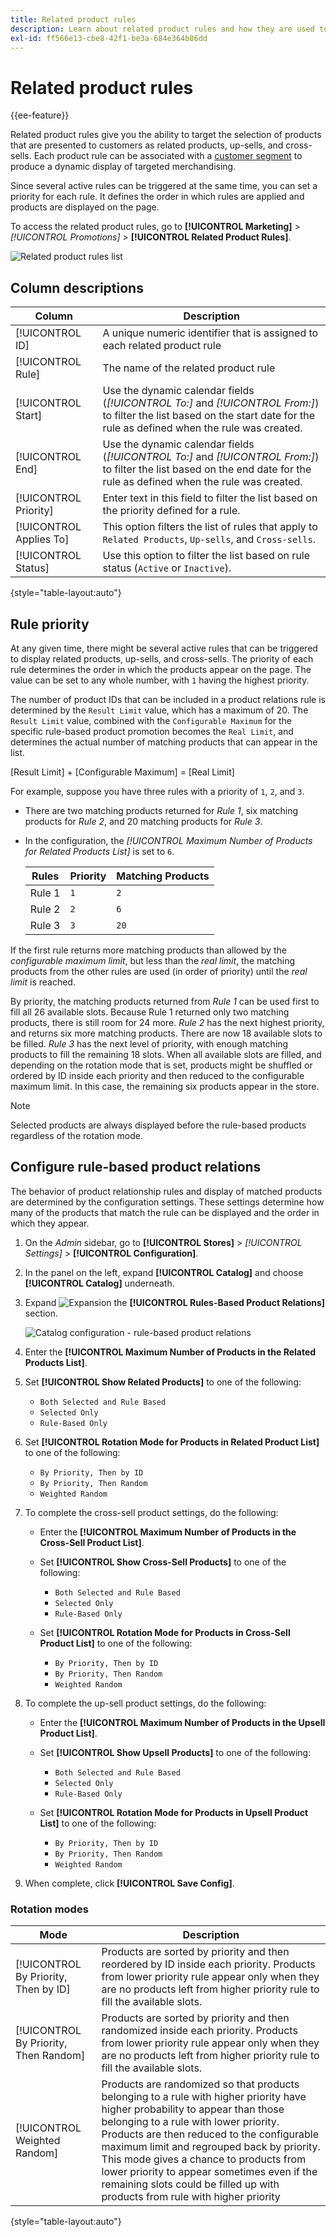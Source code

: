 ```yaml
---
title: Related product rules
description: Learn about related product rules and how they are used to dynamically present related products, up-sells, and cross-sells to your customers.
exl-id: ff566e13-cbe8-42f1-be3a-684e364b86dd
---
```

# Related product rules

{{ee-feature}}

Related product rules give you the ability to target the selection of products that are presented to customers as related products, up-sells, and cross-sells. Each product rule can be associated with a [customer segment](../customers/customer-segments.md) to produce a dynamic display of targeted merchandising.

Since several active rules can be triggered at the same time, you can set a priority for each rule. It defines the order in which rules are applied and products are displayed on the page.

To access the related product rules, go to **[!UICONTROL Marketing]** > _[!UICONTROL Promotions]_ > **[!UICONTROL Related Product Rules]**.

![Related product rules list](./assets/related-products-rules.png)<!-- zoom -->

## Column descriptions

|Column|Description|
|--- |--- |
|[!UICONTROL ID]|A unique numeric identifier that is assigned to each related product rule|
|[!UICONTROL Rule]|The name of the related product rule|
|[!UICONTROL Start]|Use the dynamic calendar fields (_[!UICONTROL To:]_ and _[!UICONTROL From:]_) to filter the list based on the start date for the rule as defined when the rule was created.|
|[!UICONTROL End]|Use the dynamic calendar fields (_[!UICONTROL To:]_ and _[!UICONTROL From:]_) to filter the list based on the end date for the rule as defined when the rule was created.|
|[!UICONTROL Priority]|Enter text in this field to filter the list based on the priority defined for a rule.|
|[!UICONTROL Applies To]|This option filters the list of rules that apply to `Related Products`, `Up-sells`, and `Cross-sells`.|
|[!UICONTROL Status]|Use this option to filter the list based on rule status (`Active` or `Inactive`).|

{style="table-layout:auto"}

## Rule priority

At any given time, there might be several active rules that can be triggered to display related products, up-sells, and cross-sells. The priority of each rule determines the order in which the products appear on the page. The value can be set to any whole number, with `1` having the highest priority.

The number of product IDs that can be included in a product relations rule is determined by the `Result Limit` value, which has a maximum of 20. The `Result Limit` value, combined with the `Configurable Maximum` for the specific rule-based product promotion becomes the `Real Limit`, and determines the actual number of matching products that can appear in the list.

   [Result Limit] + [Configurable Maximum] = [Real Limit]

For example, suppose you have three rules with a priority of `1`, `2`, and `3`.

- There are two matching products returned for _Rule 1_, six matching products for _Rule 2_, and 20 matching products for _Rule 3_.
- In the configuration, the _[!UICONTROL Maximum Number of Products for Related Products List]_ is set to `6`.

   | Rules | Priority | Matching Products |
   |---|---|-----|
   | Rule 1 | `1` | `2` |
   | Rule 2 | `2` | `6` |
   | Rule 3 | `3` | `20` |

If the first rule returns more matching products than allowed by the _configurable maximum limit_, but less than the _real limit_, the matching products from the other rules are used (in order of priority) until the _real limit_ is reached.

By priority, the matching products returned from _Rule 1_ can be used first to fill all 26 available slots. Because Rule 1 returned only two matching products, there is still room for 24 more. _Rule 2_ has the next highest priority, and returns six more matching products. There are now 18 available slots to be filled. _Rule 3_ has the next level of priority, with enough matching products to fill the remaining 18 slots. When all available slots are filled, and depending on the rotation mode that is set, products might be shuffled or ordered by ID inside each priority and then reduced to the configurable maximum limit. In this case, the remaining six products appear in the store.

>[!NOTE]
>
>Selected products are always displayed before the rule-based products regardless of the rotation mode.

## Configure rule-based product relations

The behavior of product relationship rules and display of matched products are determined by the configuration settings. These settings determine how many of the products that match the rule can be displayed and the order in which they appear.

1. On the _Admin_ sidebar, go to **[!UICONTROL Stores]** > _[!UICONTROL Settings]_ > **[!UICONTROL Configuration]**.

1. In the panel on the left, expand **[!UICONTROL Catalog]** and choose **[!UICONTROL Catalog]** underneath.

1. Expand ![Expansion](../assets/icon-display-expand.png) the **[!UICONTROL Rules-Based Product Relations]** section.

   ![Catalog configuration - rule-based product relations](../configuration-reference/catalog/assets/catalog-rule-based-product-relations.png)<!-- zoom -->

1. Enter the **[!UICONTROL Maximum Number of Products in the Related Products List]**.

1. Set **[!UICONTROL Show Related Products]** to one of the following:

   - `Both Selected and Rule Based`
   - `Selected Only`
   - `Rule-Based Only`

1. Set **[!UICONTROL Rotation Mode for Products in Related Product List]** to one of the following:

   - `By Priority, Then by ID`
   - `By Priority, Then Random`
   - `Weighted Random`

1. To complete the cross-sell product settings, do the following:

   - Enter the **[!UICONTROL Maximum Number of Products in the Cross-Sell Product List]**.

   - Set **[!UICONTROL Show Cross-Sell Products]** to one of the following:

      - `Both Selected and Rule Based`
      - `Selected Only`
      - `Rule-Based Only`

   - Set **[!UICONTROL Rotation Mode for Products in Cross-Sell Product List]** to one of the following:

      - `By Priority, Then by ID`
      - `By Priority, Then Random`
      - `Weighted Random`

1. To complete the up-sell product settings, do the following:

   - Enter the **[!UICONTROL Maximum Number of Products in the Upsell Product List]**.

   - Set **[!UICONTROL Show Upsell Products]** to one of the following:

      - `Both Selected and Rule Based`
      - `Selected Only`
      - `Rule-Based Only`

   - Set **[!UICONTROL Rotation Mode for Products in Upsell Product List]** to one of the following:

      - `By Priority, Then by ID`
      - `By Priority, Then Random`
      - `Weighted Random`

1. When complete, click **[!UICONTROL Save Config]**.

### Rotation modes

| Mode | Description |
|---|---|
| [!UICONTROL By Priority, Then by ID] | Products are sorted by priority and then reordered by ID inside each priority. Products from lower priority rule appear only when they are no products left from higher priority rule to fill the available slots. |
| [!UICONTROL By Priority, Then Random] | Products are sorted by priority and then randomized inside each priority. Products from lower priority rule appear only when they are no products left from higher priority rule to fill the available slots. |
| [!UICONTROL Weighted Random] | Products are randomized so that products belonging to a rule with higher priority have higher probability to appear than those belonging to a rule with lower priority. Products are then reduced to the configurable maximum limit and regrouped back by priority. This mode gives a chance to products from lower priority to appear sometimes even if the remaining slots could be filled up with products from rule with higher priority|

{style="table-layout:auto"}
